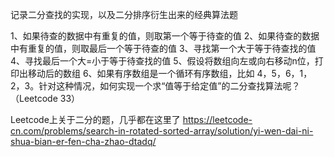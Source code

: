 记录二分查找的实现，以及二分排序衍生出来的经典算法题



1、如果待查的数据中有重复的值，则取第一个等于待查的值
2、如果待查的数据中有重复的值，则取最后一个等于待查的值
3、寻找第一个大于等于待查找的值
4、寻找最后一个大=小于等于待查找的值
5、假设将数组向左或向右移动n位，打印出移动后的数组
6、如果有序数组是一个循环有序数组，比如 4，5，6，1，2，3。针对这种情况，如何实现一个求“值等于给定值”的二分查找算法呢？（Leetcode 33）

Leetcode上关于二分的题，几乎都在这里了
https://leetcode-cn.com/problems/search-in-rotated-sorted-array/solution/yi-wen-dai-ni-shua-bian-er-fen-cha-zhao-dtadq/
